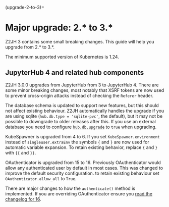 (upgrade-2-to-3)=

# Major upgrade: 2.\* to 3.\*

Z2JH 3 contains some small breaking changes.
This guide will help you upgrade from 2.\* to 3.\*.

The minimum supported version of Kubernetes is 1.24.

## JupyterHub 4 and related hub components

Z2JH 3.0.0 upgrades from JupyterHub from 3 to JupyterHub 4.
There are some minor breaking changes, most notably that XSRF tokens are now used to prevent cross-origin attacks instead of checking the `Referer` header.

The database schema is updated to support new features, but this should not affect existing behaviour.
Z2JH automatically handles the upgrade if you are using sqlite (`hub.db.type = 'sqlite-pvc'`, the default), but it may not be possible to downgrade to older releases after this.
If you use an external database you need to configure [`hub.db.upgrade`](schema_hub.db.upgrade) to `true` when upgrading.

KubeSpawner is upgraded from 4 to 6.
If you set `KubeSpawner.environment` instead of `singleuser.extraEnv` the symbols `{` and `}` are now used for automatic variable expansion. To retain existing behavior, replace `{` and `}` with `{{` and `}}`.

OAuthenticator is upgraded from 15 to 16.
Previously OAuthenticator would allow any authenticated user by default in most cases.
This was changed to improve the default security configuration. to retain existing behaviour set `OAuthenticator.allow_all` to `True`.

There are major changes to how the `authenticate()` method is implemented.
If you are overriding OAuthenticator ensure you [read the changelog for 16](https://github.com/jupyterhub/oauthenticator/blob/16.0.4/docs/source/reference/changelog.md).
